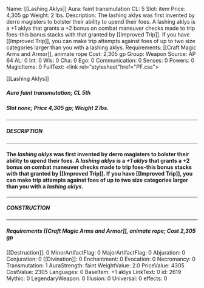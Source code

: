 Name: [[Lashing Aklys]]
Aura: faint transmutation
CL: 5
Slot: item
Price: 4,305 gp
Weight: 2 lbs.
Description: The lashing aklys was first invented by derro magisters to bolster their ability to upend their foes. A lashing aklys is a +1 aklys that grants a +2 bonus on combat maneuver checks made to trip foes-this bonus stacks with that granted by [[Improved Trip]]. If you have [[Improved Trip]], you can make trip attempts against foes of up to two size categories larger than you with a lashing aklys.
Requirements: [[Craft Magic Arms and Armor]], animate rope
Cost: 2,305 gp
Group: Weapon
Source: AP 64
AL: 0
Int: 0
Wis: 0
Cha: 0
Ego: 0
Communication: 0
Senses: 0
Powers: 0
MagicItems: 0
FullText: <link rel="stylesheet"href="PF.css"><div class="heading"><p class="alignleft">[[Lashing Aklys]]</p><div style="clear: both;"></div></div><div><h5><b>Aura </b>faint transmutation; <b>CL </b>5th</h5><h5><b>Slot </b>none; <b>Price </b>4,305 gp; <b>Weight </b>2 lbs.</h5></div><hr/><div><h5><b>DESCRIPTION</b></h5></div><hr/><div><h4><p>The <i>lashing aklys</i> was first invented by derro magisters to bolster their ability to upend their foes. A <i>lashing aklys</i> is a <i>+1 aklys</i> that grants a +2 bonus on combat maneuver checks made to trip foes-this bonus stacks with that granted by [[Improved Trip]]. If you have [[Improved Trip]], you can make trip attempts against foes of up to two size categories larger than you with a <i>lashing aklys</i>.</p></h4></div><hr/><div><h5><b>CONSTRUCTION</b></h5></div><hr/><div><h5><b>Requirements </b>[[Craft Magic Arms and Armor]], <i>animate rope</i>; <b>Cost </b>2,305 gp</h5></div>
[[Destruction]]: 0
MinorArtifactFlag: 0
MajorArtifactFlag: 0
Abjuration: 0
Conjuration: 0
[[Divination]]: 0
Enchantment: 0
Evocation: 0
Necromancy: 0
Transmutation: 1
AuraStrength: faint
WeightValue: 2.0
PriceValue: 4305
CostValue: 2305
Languages: 0
BaseItem: +1 aklys
LinkText: 0
id: 2619
Mythic: 0
LegendaryWeapon: 0
Illusion: 0
Universal: 0
effects: 0
